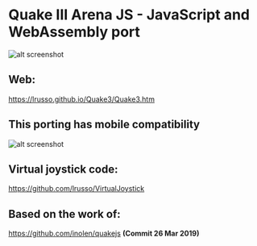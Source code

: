 # Quake III Arena JS - JavaScript and WebAssembly port

![alt screenshot](https://raw.githubusercontent.com/lrusso/Quake3/master/Quake31.png)

## Web:

https://lrusso.github.io/Quake3/Quake3.htm

## This porting has mobile compatibility

![alt screenshot](https://raw.githubusercontent.com/lrusso/Quake3/master/Quake32.png)


## Virtual joystick code:

https://github.com/lrusso/VirtualJoystick

## Based on the work of:

https://github.com/inolen/quakejs **(Commit 26 Mar 2019)**

